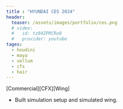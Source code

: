 ```yaml
---
title : "HYUNDAI CES 2024"
header:
  teaser: /assets/images/portfolio/ces.png
  # video:
  #   id: tz84ZPRCRo8
  #   provider: youtube
tages:
  - houdini
  - maya
  - vellum
  - cfx
  - hair
---
```


[Commercial][CFX][Wing]

- Built simulation setup and simulated wing.